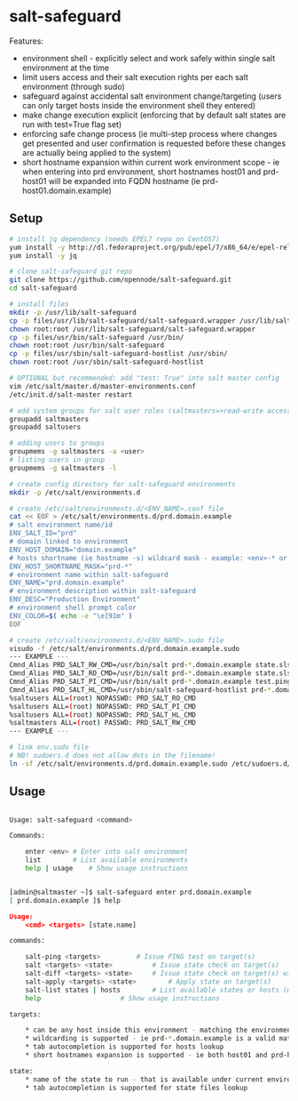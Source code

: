 # salt-safeguard

Features:
* environment shell - explicitly select and work safely within single salt environment at the time
* limit users access and their salt execution rights per each salt environment (through sudo)
* safeguard against accidental salt environment change/targeting (users can only target hosts inside the environment shell they entered)
* make change execution explicit (enforcing that by default salt states are run with test=True flag set)
* enforcing safe change process (ie multi-step process where changes get presented and user confirmation is requested before these changes are actually being applied to the system)
* short hostname expansion within current work environment scope - ie when entering into prd environment, short hostnames host01 and prd-host01 will be expanded into FQDN hostname (ie prd-host01.domain.example)

## Setup

```bash
# install jq dependency (needs EPEL7 repo on CentOS7)
yum install -y http://dl.fedoraproject.org/pub/epel/7/x86_64/e/epel-release-7-5.noarch.rpm
yum install -y jq

# clone salt-safeguard git repo
git clone https://github.com/opennode/salt-safeguard.git
cd salt-safeguard

# install files
mkdir -p /usr/lib/salt-safeguard
cp -p files/usr/lib/salt-safeguard/salt-safeguard.wrapper /usr/lib/salt-safeguard/
chown root:root /usr/lib/salt-safeguard/salt-safeguard.wrapper
cp -p files/usr/bin/salt-safeguard /usr/bin/
chown root:root /usr/bin/salt-safeguard
cp -p files/usr/sbin/salt-safeguard-hostlist /usr/sbin/
chown root:root /usr/sbin/salt-safeguard-hostlist

# OPTIONAL but recommended: add "test: True" into salt master config
vim /etc/salt/master.d/master-environments.conf
/etc/init.d/salt-master restart

# add system groups for salt user roles (saltmasters=>read-write access, saltusers=>read-only access)
groupadd saltmasters
groupadd saltusers

# adding users to groups
groupmems -g saltmasters -a <user>
# listing users in group
groupmems -g saltmasters -l

# create config directory for salt-safeguard environments
mkdir -p /etc/salt/environments.d

# create /etc/salt/environments.d/<ENV_NAME>.conf file
cat << EOF > /etc/salt/environments.d/prd.domain.example
# salt environment name/id
ENV_SALT_ID="prd"
# domain linked to environment
ENV_HOST_DOMAIN="domain.example"
# hosts shortname (ie hostname -s) wildcard mask - example: <env>-* or *-<env> 
ENV_HOST_SHORTNAME_MASK="prd-*"
# environment name within salt-safeguard
ENV_NAME="prd.domain.example"
# environment description within salt-safeguard
ENV_DESC="Production Environment"
# environment shell prompt color
ENV_COLOR=$( echo -e "\e[91m" )
EOF

# create /etc/salt/environments.d/<ENV_NAME>.sudo file
visudo -f /etc/salt/environments.d/prd.domain.example.sudo
--- EXAMPLE ---
Cmnd_Alias PRD_SALT_RW_CMD=/usr/bin/salt prd-*.domain.example state.sls * env=prd --state-output=* test=False
Cmnd_Alias PRD_SALT_RO_CMD=/usr/bin/salt prd-*.domain.example state.sls * env=prd --state-output=* test=True
Cmnd_Alias PRD_SALT_PI_CMD=/usr/bin/salt prd-*.domain.example test.ping
Cmnd_Alias PRD_SALT_HL_CMD=/usr/sbin/salt-safeguard-hostlist prd-*.domain.example
%saltusers ALL=(root) NOPASSWD: PRD_SALT_RO_CMD 
%saltusers ALL=(root) NOPASSWD: PRD_SALT_PI_CMD
%saltusers ALL=(root) NOPASSWD: PRD_SALT_HL_CMD 
%saltmasters ALL=(root) PASSWD: PRD_SALT_RW_CMD 
--- EXAMPLE ---

# link env.sudo file
# NB! sudoers.d does not allow dots in the filename!
ln -sf /etc/salt/environments.d/prd.domain.example.sudo /etc/sudoers.d/prd-domain-example
```

## Usage

```bash

Usage: salt-safeguard <command>

Commands:

	enter <env>	# Enter into salt environment
	list		# List available environments
	help | usage	# Show usage instructions


[admin@saltmaster ~]$ salt-safeguard enter prd.domain.example
[ prd.domain.example ]$ help

Usage:
	<cmd> <targets> [state.name]

commands:

	salt-ping <targets>			# Issue PING test on target(s)
	salt <targets> <state>			# Issue state check on target(s)
	salt-diff <targets> <state>		# Issue state check on target(s) with config diffs shown
	salt-apply <targets> <state>		# Apply state on target(s)
	salt-list states | hosts		# List available states or hosts (minions)
	help					# Show usage instructions

targets:

	* can be any host inside this environment - matching the environment hostfilter
	* wildcarding is supported - ie prd-*.domain.example is a valid match/mask for all hosts inside prd environment
	* tab autocompletion is supported for hosts lookup
	* short hostnames expansion is supported - ie both host01 and prd-host01 will be expanded to fqdn inside selected environment

state:
	* name of the state to run - that is available under current environment
	* tab autocompletion is supported for state files lookup

```

